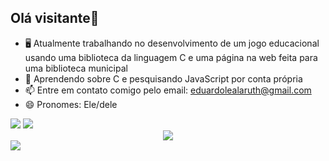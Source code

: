 ## Olá visitante👋
- 🖥️ Atualmente trabalhando no desenvolvimento de um jogo educacional usando uma biblioteca da linguagem C e uma página na web feita para uma biblioteca municipal
- 🌱 Aprendendo sobre C e pesquisando JavaScript por conta própria
- 📫 Entre em contato comigo pelo email: eduardolealaruth@gmail.com
- 😄 Pronomes: Ele/dele

<div width=50%><img src="https://github-readme-stats.vercel.app/api?username=EduLeal&show_icons=true&theme=tokyonight"> <img src="https://github-readme-streak-stats.herokuapp.com?user=EduLeal&theme=tokyonight"> </div>
<div align="center"><img src="https://github-readme-stats.vercel.app/api/top-langs/?username=EduLeal&theme=tokyonight"></div>
<div><img src="https://github-profile-trophy.vercel.app/?username=EduLeal&theme=tokyonight"></div>


<!--
**EduLeal/EduLeal** is a ✨ _special_ ✨ repository because its `README.md` (this file) appears on your GitHub profile.

Here are some ideas to get you started:

- 🔭 I’m currently working on ...
- 🌱 I’m currently learning ...
- 👯 I’m looking to collaborate on ...
- 🤔 I’m looking for help with ...
- 💬 Ask me about ...
- 📫 How to reach me: ...
- 😄 Pronouns: ...
- ⚡ Fun fact: ...
-->

